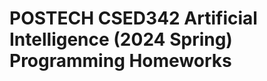 POSTECH CSED342 Artificial Intelligence (2024 Spring) Programming Homeworks
===========================================================================
